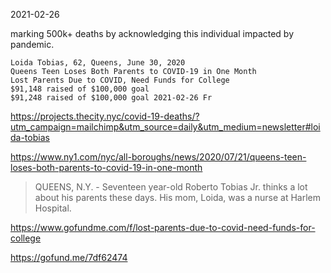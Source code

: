 
2021-02-26

marking 500k+ deaths by acknowledging this individual impacted by pandemic.

```
Loida Tobias, 62, Queens, June 30, 2020
Queens Teen Loses Both Parents to COVID-19 in One Month
Lost Parents Due to COVID, Need Funds for College
$91,148 raised of $100,000 goal
$91,248 raised of $100,000 goal 2021-02-26 Fr
```
https://projects.thecity.nyc/covid-19-deaths/?utm_campaign=mailchimp&utm_source=daily&utm_medium=newsletter#loida-tobias

https://www.ny1.com/nyc/all-boroughs/news/2020/07/21/queens-teen-loses-both-parents-to-covid-19-in-one-month

> QUEENS, N.Y. - Seventeen year-old Roberto Tobias Jr. thinks a lot about his parents these days. His mom, Loida, was a nurse at Harlem Hospital.


https://www.gofundme.com/f/lost-parents-due-to-covid-need-funds-for-college

https://gofund.me/7df62474
